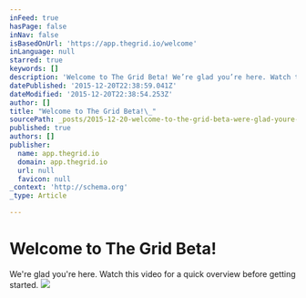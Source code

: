 ```yaml
---
inFeed: true
hasPage: false
inNav: false
isBasedOnUrl: 'https://app.thegrid.io/welcome'
inLanguage: null
starred: true
keywords: []
description: 'Welcome to The Grid Beta! We’re glad you’re here. Watch this video for a quick overview before getting started.'
datePublished: '2015-12-20T22:38:59.041Z'
dateModified: '2015-12-20T22:38:54.253Z'
author: []
title: "Welcome to The Grid Beta!\_"
sourcePath: _posts/2015-12-20-welcome-to-the-grid-beta-were-glad-youre-here-watch-this.md
published: true
authors: []
publisher:
  name: app.thegrid.io
  domain: app.thegrid.io
  url: null
  favicon: null
_context: 'http://schema.org'
_type: Article

---
```

# Welcome to The Grid Beta! 

We're glad you're here. Watch this video for a quick overview before getting started.
![](https://s3-us-west-2.amazonaws.com/the-grid-img/p/9fc219982295902b173c82a9d31f83b2aec33a26.jpg)